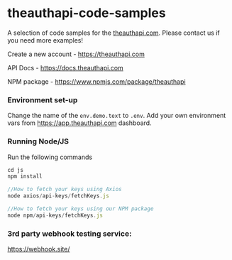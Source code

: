 # theauthapi-code-samples

A selection of code samples for the [theauthapi.com](https://theauthapi.com). Please contact us if you need more examples!

Create a new account - https://theauthapi.com

API Docs - https://docs.theauthapi.com

NPM package - https://www.npmjs.com/package/theauthapi

### Environment set-up

Change the name of the `env.demo.text` to `.env`.
Add your own environment vars from https://app.theauthapi.com dashboard.

### Running Node/JS

Run the following commands

```javascript
cd js
npm install

//How to fetch your keys using Axios
node axios/api-keys/fetchKeys.js

//How to fetch your keys using our NPM package
node npm/api-keys/fetchKeys.js

```

### 3rd party webhook testing service:

https://webhook.site/
